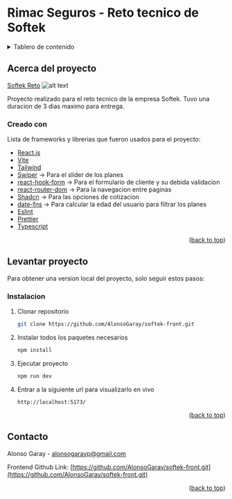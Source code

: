 # Rimac Seguros - Reto tecnico de Softek

<details>
  <summary>Tablero de contenido</summary>
  <ol>
    <li>
      <a href="#acerca-del-proyecto">Acerca del proyecto</a>
      <ul>
        <li><a href="#creado-con">Creado con</a></li>
      </ul>
    </li>
    <li>
      <a href="#levantar-proyecto">Levantar proyecto</a>
      <ul>
        <li><a href="#instalacion">Instalacion</a></li>
      </ul>
    </li>
    <li><a href="#contacto">Contacto</a></li>
  </ol>
</details>

## Acerca del proyecto

[Softek Reto](https://softek-reto-frontend.netlify.app/)
![alt text](https://raw.githubusercontent.com/AlonsoGaray/softek-front/main/src/assets/images/Project.png)

Proyecto realizado para el reto tecnico de la empresa Softek. Tuvo una duracion de 3 dias maximo para entrega.

### Creado con

Lista de frameworks y librerias que fueron usados para el proyecto:

- [React.js](https://reactjs.org/)
- [Vite](https://vitejs.dev/)
- [Tailwind](https://tailwindcss.com/)
- [Swiper](https://swiperjs.com/) -> Para el slider de los planes
- [react-hook-form](https://react-hook-form.com/) -> Para el formulario de cliente y su debida validacion
- [react-router-dom](https://reactrouter.com/en/main) -> Para la navegacion entre paginas
- [Shadcn](https://ui.shadcn.com/) -> Para las opciones de cotizacion
- [date-fns](https://date-fns.org/) -> Para calcular la edad del usuario para filtrar los planes
- [Eslint](https://eslint.org/)
- [Prettier](https://prettier.io/)
- [Typescript](https://www.typescriptlang.org/)

<p align="right">(<a href="#top">back to top</a>)</p>

## Levantar proyecto

Para obtener una version local del proyecto, solo seguir estos pasos:

### Instalacion

1. Clonar repositorio
   ```sh
   git clone https://github.com/AlonsoGaray/softek-front.git
   ```
2. Instalar todos los paquetes necesarios
   ```sh
   npm install
   ```
3. Ejecutar proyecto
   ```sh
   npm run dev
   ```
4. Entrar a la siguiente url para visualizarlo en vivo
   ```
   http://localhost:5173/
   ```

<p align="right">(<a href="#top">back to top</a>)</p>

## Contacto

Alonso Garay - alonsogarayp@gmail.com

Frontend Github Link: [https://github.com/AlonsoGaray/softek-front.git](https://github.com/AlonsoGaray/softek-front.git)

<p align="right">(<a href="#top">back to top</a>)</p>
